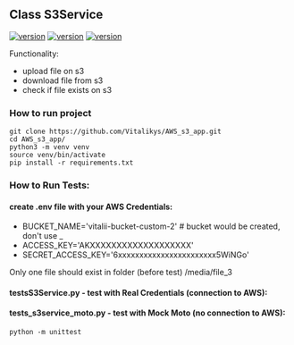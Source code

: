 ## Class S3Service
[![version](https://img.shields.io/badge/python-3.10-green)](https://semver.org)
[![version](https://img.shields.io/badge/boto%5Bs3%5D-1.26.87-green)](https://semver.org)
[![version](https://img.shields.io/badge/unittest-latest-green)](https://semver.org)


Functionality: 
* upload file on s3 
* download file from s3
* check if file exists on s3

### How to run project
```shell
git clone https://github.com/Vitalikys/AWS_s3_app.git
cd AWS_s3_app/
python3 -m venv venv
source venv/bin/activate
pip install -r requirements.txt
```

### How to Run Tests:  
#### create .env file with your AWS Credentials:
- BUCKET_NAME='vitalii-bucket-custom-2' # bucket would be created, don't use _
- ACCESS_KEY='AKXXXXXXXXXXXXXXXXXXX'
- SECRET_ACCESS_KEY='6xxxxxxxxxxxxxxxxxxxxxxx5WiNGo'

Only one file should exist in folder (before test) /media/file_3

#### testsS3Service.py - test with Real Credentials (connection to AWS):
#### tests_s3service_moto.py - test with Mock Moto (no connection to AWS):

```shell
python -m unittest
```



